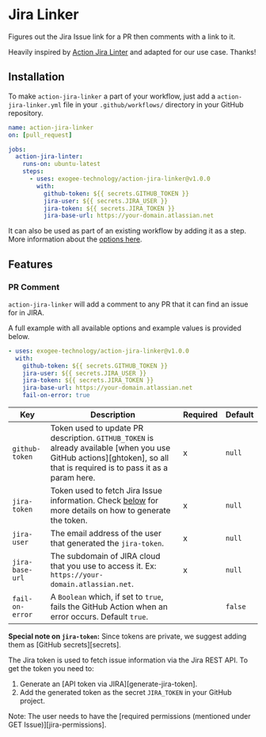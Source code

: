 # Jira Linker

Figures out the Jira Issue link for a PR then comments with a link to it.

Heavily inspired by [Action Jira Linter](https://github.com/jira-tools/action-jira-linker) and adapted for our use case. Thanks!

## Installation

To make `action-jira-linker` a part of your workflow, just add a
`action-jira-linker.yml` file in your `.github/workflows/` directory in your
GitHub repository.

```yml
name: action-jira-linker
on: [pull_request]

jobs:
  action-jira-linter:
    runs-on: ubuntu-latest
    steps:
      - uses: exogee-technology/action-jira-linker@v1.0.0
        with:
          github-token: ${{ secrets.GITHUB_TOKEN }}
          jira-user: ${{ secrets.JIRA_USER }}
          jira-token: ${{ secrets.JIRA_TOKEN }}
          jira-base-url: https://your-domain.atlassian.net
```

It can also be used as part of an existing workflow by adding it as a step. More
information about the [options here](#options).

## Features

### PR Comment

`action-jira-linker` will add a comment to any PR that it can find an issue for in JIRA.

A full example with all available options and example values is provided below.

```yml
- uses: exogee-technology/action-jira-linker@v1.0.0
  with:
    github-token: ${{ secrets.GITHUB_TOKEN }}
    jira-user: ${{ secrets.JIRA_USER }}
    jira-token: ${{ secrets.JIRA_TOKEN }}
    jira-base-url: https://your-domain.atlassian.net
    fail-on-error: true
```

| Key             | Description                                                                                                                                                             | Required | Default |
| --------------- | ----------------------------------------------------------------------------------------------------------------------------------------------------------------------- | -------- | ------- |
| `github-token`  | Token used to update PR description. `GITHUB_TOKEN` is already available [when you use GitHub actions][ghtoken], so all that is required is to pass it as a param here. | x        | `null`  |
| `jira-token`    | Token used to fetch Jira Issue information. Check [below](#jira-token) for more details on how to generate the token.                                                   | x        | `null`  |
| `jira-user`     | The email address of the user that generated the `jira-token`.                                                                                                          | x        | `null`  |
| `jira-base-url` | The subdomain of JIRA cloud that you use to access it. Ex: `https://your-domain.atlassian.net`.                                                                         | x        | `null`  |
| `fail-on-error` | A `Boolean` which, if set to `true`, fails the GitHub Action when an error occurs. Default `true`.                                                                      |          | `false` |

**Special note on `jira-token`:** Since tokens are private, we suggest adding
them as [GitHub secrets][secrets].

The Jira token is used to fetch issue information via the Jira REST API. To get
the token you need to:

1. Generate an [API token via JIRA][generate-jira-token].
2. Add the generated token as the secret `JIRA_TOKEN` in your GitHub project.

Note: The user needs to have the [required permissions (mentioned under GET
Issue)][jira-permissions].
